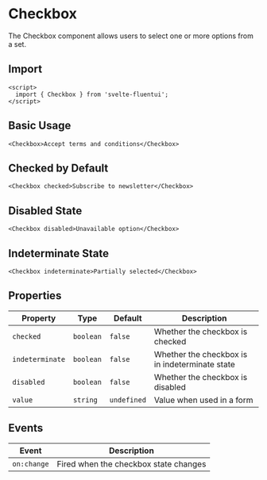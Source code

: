 # Checkbox

The Checkbox component allows users to select one or more options from a set.

## Import

```svelte
<script>
  import { Checkbox } from 'svelte-fluentui';
</script>
```

## Basic Usage

```svelte
<Checkbox>Accept terms and conditions</Checkbox>
```

## Checked by Default

```svelte
<Checkbox checked>Subscribe to newsletter</Checkbox>
```

## Disabled State

```svelte
<Checkbox disabled>Unavailable option</Checkbox>
```

## Indeterminate State

```svelte
<Checkbox indeterminate>Partially selected</Checkbox>
```

## Properties

| Property | Type | Default | Description |
|----------|------|---------|-------------|
| `checked` | `boolean` | `false` | Whether the checkbox is checked |
| `indeterminate` | `boolean` | `false` | Whether the checkbox is in indeterminate state |
| `disabled` | `boolean` | `false` | Whether the checkbox is disabled |
| `value` | `string` | `undefined` | Value when used in a form |

## Events

| Event | Description |
|-------|-------------|
| `on:change` | Fired when the checkbox state changes |